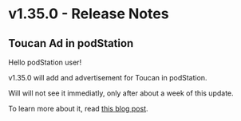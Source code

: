 # v1.35.0 - Release Notes

## Toucan Ad in podStation

Hello podStation user!

v1.35.0 will add and advertisement for Toucan in podStation.

Will will not see it immediatly, only after about a week of this update.

To learn more about it, read [this blog post](../blog/2021-02-14-ad-in-podstation.md).